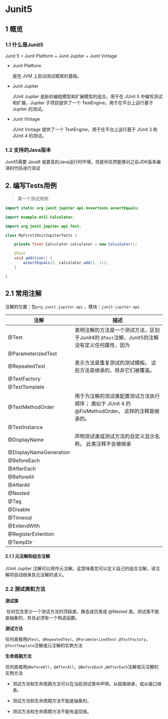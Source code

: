 # Junit5

## 1 概览

### 1.1 什么是Junit5

Junit 5 = Junit Platform + Junit Jupiter + Junit Vintage

* Junit Platform

  是在 JVM 上启动测试框架的基础。

* Junit Jupiter

  JUnit Jupiter 是新的编程模型和扩展模型的组合，用于在 JUnit 5 中编写测试和扩展。Jupiter 子项目提供了一个 TestEngine，用于在平台上运行基于 Jupiter 的测试。

* Junit Vintage

  JUnit Vintage 提供了一个 TestEngine，用于在平台上运行基于 JUnit 3 和 JUnit 4 的测试。

### 1.2 支持的Java版本

Junit5需要 Java8 或更高的Java运行时环境，但是你任然能够对之前JDK版本编译的代码进行测试

## 2. 编写Tests用例

> 第一个测试用例

```java
import static org.junit.jupiter.api.Assertions.assertEquals;

import example.util.Calculator;

import org.junit.jupiter.api.Test;

class MyFirstJUnitJupiterTests {

    private final Calculator calculator = new Calculator();

    @Test
    void addition() {
        assertEquals(2, calculator.add(1, 1));
    }

}
```

## 2.1 常用注解

注解的位置：包`org.junit.jupiter.api` ，模块：`junit-jupiter-api`

| 注解                   | 描述                                                         |
| ---------------------- | ------------------------------------------------------------ |
| @Test                  | 表明注解的方法是一个测试方法，区别于Junit4的 `@Test`注解，Junit5的注解没有定义任何属性，因为 |
| @ParameterizedTest     |                                                              |
| @RepeatedTest          | 表示方法是重复测试的测试模板。 这些方法是继承的，除非它们被覆盖。 |
| @TestFactory           |                                                              |
| @TestTemplate          |                                                              |
| @TestMethodOrder       | 用于为注解的测试类配置测试方法执行顺序； 类似于 JUnit 4 的 @FixMethodOrder。 这样的注释是继承的。 |
| @TestInstance          |                                                              |
| @DisplayName           | 声明测试类或测试方法的自定义显示名称。 此类注释不会被继承    |
| @DisplayNameGeneration |                                                              |
| @BeforeEach            |                                                              |
| @AfterEach             |                                                              |
| @BeforeAll             |                                                              |
| @AfterAll              |                                                              |
| @Nested                |                                                              |
| @Tag                   |                                                              |
| @Disable               |                                                              |
| @Timeout               |                                                              |
| @ExtendWith            |                                                              |
| @RegisterExtention     |                                                              |
| @TempDir               |                                                              |

#### 2.1.1 元注解和组合注解

JUnit Jupiter 注解可以用作元注解。这意味着您可以定义自己的组合注解，该注解将自动继承其元注解的语义。

### 2.2 测试类和方法

**测试类**

​	任何包含至少一个测试方法的顶级类、静态成员类或 @Nested 类。测试类不能是抽象的，并且必须有一个构造函数。

**测试方法**

任何直接用`@Test`，`@RepeatedTest`，`@ParameterizedTest` ,`@TestFactory`，`@TestTemplate`注解或元注解的实例方法

**生命周期方法**

任何直接用`@BeforeAll`，`@AfterAll`，`@BeforeEach` ,`@AfterEach`注解或元注解的实例方法

* 测试方法和生命周期方法可以在当前测试类中声明，从超类继承，或从接口继承。

* 测试方法和生命周期方法不能是抽象的。
* 测试方法和生命周期方法不能有返回值。
